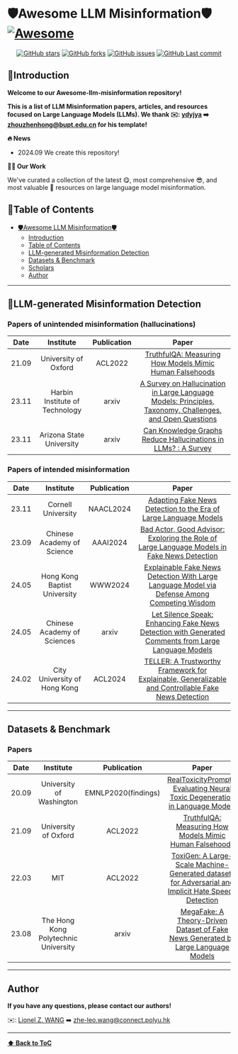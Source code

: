 # 🛡️Awesome LLM Misinformation🛡️[![Awesome](https://awesome.re/badge.svg)](https://awesome.re)

<p align="center">
<a href=""> <img src="https://img.shields.io/github/stars/zhe-wang0018/Awesome-LLM-Misinformation?style=flat-square&logo=github" alt="GitHub stars"></a>
<a href=""> <img src="https://img.shields.io/github/forks/zhe-wang0018/Awesome-LLM-Misinformation?style=flat-square&logo=github" alt="GitHub forks"></a>
<a href=""> <img src="https://img.shields.io/github/issues/zhe-wang0018/Awesome-LLM-Misinformation?style=flat-square&logo=github" alt="GitHub issues"></a>
<a href=""> <img src="https://img.shields.io/github/last-commit/zhe-wang0018/Awesome-LLM-Misinformation?style=flat-square&logo=github" alt="GitHub Last commit"></a>
</p>

## 🤗Introduction


**Welcome to our Awesome-llm-misinformation repository!** 

**This is a list of LLM Misinformation papers, articles, and resources focused on Large Language Models (LLMs). We thank ✉️: [ydyjya](https://github.com/ydyjya) ➡️ zhouzhenhong@bupt.edu.cn for his template!** 



**🔥 News**

- 2024.09 We create this repository!

**🧑‍💻 Our Work**

We've curated a collection of the latest 😋, most comprehensive 😎, and most valuable 🤩 resources on large language model misinformation. 

## 🚀Table of Contents

- [🛡️Awesome LLM Misinformation🛡️](#️awesome-llm-misinformation)
  - [Introduction](#introduction)
  - [Table of Contents](#table-of-contents)
  - [LLM-generated Misinformation Detection](#misinformation-detection)
  - [Datasets \& Benchmark](#datasets--benchmark)
  - [Scholars](#-scholars-)
  - [Author](#author)

---
## 📰LLM-generated Misinformation Detection 


### Papers of unintended misinformation (hallucinations)
| Date  |           Institute            | Publication |                                                                    Paper                                                                     |
|:-----:|:------------------------------:|:-----------:|:--------------------------------------------------------------------------------------------------------------------------------------------:|
| 21.09 |      University of Oxford      |   ACL2022   |                         [TruthfulQA: Measuring How Models Mimic Human Falsehoods](https://arxiv.org/abs/2109.07958)                          |
| 23.11 | Harbin Institute of Technology |    arxiv    | [A Survey on Hallucination in Large Language Models: Principles, Taxonomy, Challenges, and Open Questions](https://arxiv.org/abs/2311.05232) |
| 23.11 |    Arizona State University    |    arxiv    |                      [Can Knowledge Graphs Reduce Hallucinations in LLMs? : A Survey](https://arxiv.org/abs/2311.07914)                      |

### Papers of intended misinformation


| Date  |           Institute            | Publication |                                                                    Paper                                                                     |
|:-----:|:------------------------------:|:-----------:|:--------------------------------------------------------------------------------------------------------------------------------------------:|
| 23.11 |      Cornell University        |  NAACL2024  |                         [Adapting Fake News Detection to the Era of Large Language Models](https://arxiv.org/abs/2311.04917)                 |
| 23.09 | Chinese Academy of Science     |   AAAI2024  | [Bad Actor, Good Advisor: Exploring the Role of Large Language Models in Fake News Detection](https://arxiv.org/abs/2309.12247)              |
| 24.05 | Hong Kong Baptist University   |    WWW2024  |         [Explainable Fake News Detection With Large Language Model via Defense Among Competing Wisdom](https://arxiv.org/abs/2405.03371)     |
| 24.05 | Chinese Academy of Sciences    |    arxiv    |    [Let Silence Speak: Enhancing Fake News Detection with Generated Comments from Large Language Models](https://arxiv.org/abs/2405.16631)   |
| 24.02 | City University of Hong Kong   |   ACL2024   |    [TELLER: A Trustworthy Framework for Explainable, Generalizable and Controllable Fake News Detection](https://arxiv.org/abs/2402.07776)   |

---
## Datasets & Benchmark

### Papers
| Date  |        Institute         |     Publication     |                                                                  Paper                                                                   |
|:-----:|:------------------------:|:-------------------:|:----------------------------------------------------------------------------------------------------------------------------------------:|
| 20.09 | University of Washington | EMNLP2020(findings) |             [RealToxicityPrompts: Evaluating Neural Toxic Degeneration in Language Models](https://arxiv.org/abs/2009.11462)             |
| 21.09 |   University of Oxford   |       ACL2022       |                       [TruthfulQA: Measuring How Models Mimic Human Falsehoods](https://arxiv.org/abs/2109.07958)                        |
| 22.03 |           MIT            |       ACL2022       | [ToxiGen: A Large-Scale Machine-Generated datasets for Adversarial and Implicit Hate Speech Detection](https://arxiv.org/abs/2203.09509) |
| 23.08 |The Hong Kong Polytechnic University|       arxiv       | [MegaFake: A Theory-Driven Dataset of Fake News Generated by Large Language Models](https://www.arxiv.org/abs/2408.11871) |


---
## Author

**If you have any questions, please contact our authors!**

✉️: [Lionel Z. WANG](https://zhe-wang0018.github.io/]) ➡️ zhe-leo.wang@connect.polyu.hk


---

**[⬆ Back to ToC](#table-of-contents)**

